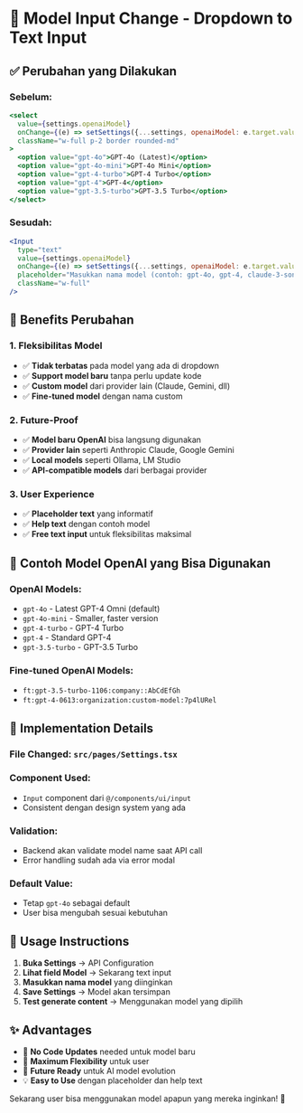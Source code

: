 # 🔧 Model Input Change - Dropdown to Text Input

## ✅ **Perubahan yang Dilakukan**

### **Sebelum:**
```jsx
<select 
  value={settings.openaiModel}
  onChange={(e) => setSettings({...settings, openaiModel: e.target.value})}
  className="w-full p-2 border rounded-md"
>
  <option value="gpt-4o">GPT-4o (Latest)</option>
  <option value="gpt-4o-mini">GPT-4o Mini</option>
  <option value="gpt-4-turbo">GPT-4 Turbo</option>
  <option value="gpt-4">GPT-4</option>
  <option value="gpt-3.5-turbo">GPT-3.5 Turbo</option>
</select>
```

### **Sesudah:**
```jsx
<Input
  type="text"
  value={settings.openaiModel}
  onChange={(e) => setSettings({...settings, openaiModel: e.target.value})}
  placeholder="Masukkan nama model (contoh: gpt-4o, gpt-4, claude-3-sonnet)"
  className="w-full"
/>
```

## 🎯 **Benefits Perubahan**

### 1. **Fleksibilitas Model**
- ✅ **Tidak terbatas** pada model yang ada di dropdown
- ✅ **Support model baru** tanpa perlu update kode
- ✅ **Custom model** dari provider lain (Claude, Gemini, dll)
- ✅ **Fine-tuned model** dengan nama custom

### 2. **Future-Proof**
- ✅ **Model baru OpenAI** bisa langsung digunakan
- ✅ **Provider lain** seperti Anthropic Claude, Google Gemini
- ✅ **Local models** seperti Ollama, LM Studio
- ✅ **API-compatible models** dari berbagai provider

### 3. **User Experience**
- ✅ **Placeholder text** yang informatif
- ✅ **Help text** dengan contoh model
- ✅ **Free text input** untuk fleksibilitas maksimal

## 📝 **Contoh Model OpenAI yang Bisa Digunakan**

### **OpenAI Models:**
- `gpt-4o` - Latest GPT-4 Omni (default)
- `gpt-4o-mini` - Smaller, faster version
- `gpt-4-turbo` - GPT-4 Turbo
- `gpt-4` - Standard GPT-4
- `gpt-3.5-turbo` - GPT-3.5 Turbo

### **Fine-tuned OpenAI Models:**
- `ft:gpt-3.5-turbo-1106:company::AbCdEfGh`
- `ft:gpt-4-0613:organization:custom-model:7p4lURel`

## 🔧 **Implementation Details**

### **File Changed:** `src/pages/Settings.tsx`

### **Component Used:** 
- `Input` component dari `@/components/ui/input`
- Consistent dengan design system yang ada

### **Validation:**
- Backend akan validate model name saat API call
- Error handling sudah ada via error modal

### **Default Value:**
- Tetap `gpt-4o` sebagai default
- User bisa mengubah sesuai kebutuhan

## 🚀 **Usage Instructions**

1. **Buka Settings** → API Configuration
2. **Lihat field Model** → Sekarang text input
3. **Masukkan nama model** yang diinginkan
4. **Save Settings** → Model akan tersimpan
5. **Test generate content** → Menggunakan model yang dipilih

## ✨ **Advantages**

- 🔄 **No Code Updates** needed untuk model baru
- 🎯 **Maximum Flexibility** untuk user
- 🚀 **Future Ready** untuk AI model evolution
- 💡 **Easy to Use** dengan placeholder dan help text

Sekarang user bisa menggunakan model apapun yang mereka inginkan! 🎉